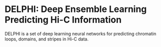 # DELPHI: Deep Ensemble Learning Predicting Hi-C Information

DELPHI is a set of deep learning neural networks for predicting chromatin loops, domains, and stripes in Hi-C data.
